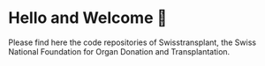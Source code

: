 # Hello and Welcome 👋

Please find here the code repositories of Swisstransplant, the Swiss National Foundation for Organ Donation and Transplantation.
